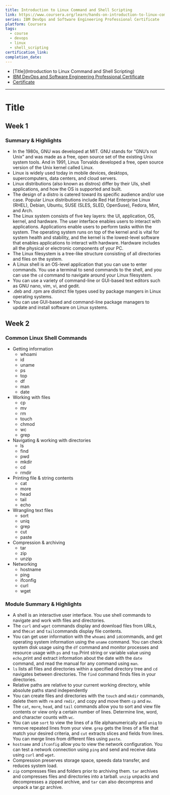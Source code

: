 ```yaml
---
title: Introduction to Linux Command and Shell Scripting
link: https://www.coursera.org/learn/hands-on-introduction-to-linux-commands-and-shell-scripting
series: IBM DevOps and Software Engineering Professional Certificate
platform: Coursera
tags:
  - course
  - devops
  - linux
  - shell_scripting
certification_link: 
completion_date:
---
```


- [Title](Introduction to Linux Command and Shell Scripting)
- [IBM DevOps and Software Engineering Professional Certificate](https://www.coursera.org/professional-certificates/devops-and-software-engineering)
- [Certificate]()

---

# Title

## Week 1

### Summary & Highlights

- In the 1980s, GNU was developed at MIT. GNU stands for “GNU’s not Unix” and was made as a free, open source set of the existing Unix system tools. And in 1991, Linus Torvalds developed a free, open source version of the Unix kernel called Linux.  
- Linux is widely used today in mobile devices, desktops, supercomputers, data centers, and cloud servers.
- Linux distributions (also known as distros) differ by their UIs, shell applications, and how the OS is supported and built.
- The design of a distro is catered toward its specific audience and/or use case. Popular Linux distributions include Red Hat Enterprise Linux (RHEL), Debian, Ubuntu, SUSE (SLES, SLED, OpenSuse), Fedora, Mint, and Arch.
- The Linux system consists of five key layers: the UI, application, OS, kernel, and hardware. The user interface enables users to interact with applications. Applications enable users to perform tasks within the system. The operating system runs on top of the kernel and is vital for system health and stability, and the kernel is the lowest-level software that enables applications to interact with hardware. Hardware includes all the physical or electronic components of your PC.
- The Linux filesystem is a tree-like structure consisting of all directories and files on the system.
- A Linux shell is an OS-level application that you can use to enter commands. You use a terminal to send commands to the shell, and you can use the `cd` command to navigate around your Linux filesystem.
- You can use a variety of command-line or GUI-based text editors such as GNU nano, vim, vi, and gedit.
- .deb and .rpm are distinct file types used by package mangers in Linux operating systems.
- You can use GUI-based and command-line package managers to update and install software on Linux systems.

## Week 2

### Common Linux Shell Commands

- Getting information
	- whoami
	- id
	- uname
	- ps
	- top
	- df
	- man
	- date
- Working with files
	- cp
	- mv
	- rm
	- touch
	- chmod
	- wc
	- grep
- Navigating & working with directories
	- ls
	- find
	- pwd
	- mkdir
	- cd
	- rmdir
- Printing file & string contents
	- cat
	- more
	- head
	- tail
	- echo
- Wrangling text files
	- sort
	- uniq
	- grep
	- cut
	- paste
- Compression & archiving
	- tar
	- zip
	- unzip
- Networking 
	- hostname
	- ping
	- ifconfig
	- curl
	- wget

### Module Summary & Highlights

- A shell is an interactive user interface. You use shell commands to navigate and work with files and directories.
- The `curl` and `wget` commands display and download files from URLs, and the`cat` and `tail`commands display file contents.
- You can get user information with the `whoami` and `id`commands, and get operating system information using the `uname` command. You can check system disk usage using the `df` command and monitor processes and resource usage with `ps` and `top`.Print string or variable value using `echo`,print and extract information about the date with the `date` command, and read the manual for any command using `man`.
- `ls` lists all files and directories within a specified directory tree and `cd` navigates between directories. The `find` command finds files in your directories.
- Relative paths are relative to your current working directory, while absolute paths stand independently
- You can create files and directories with the `touch` and `mkdir` commands, delete them with `rm` and `rmdir`, and copy and move them `cp` and `mv`.
- The `cat`, `more`, `head`, and `tail` commands allow you to sort and view file contents or view only a certain number of lines. Determine line, word, and character counts with `wc`.
- You can use `sort` to view the lines of a file alphanumerically and `uniq` to remove repeated lines from your view. `grep` gets the lines of a file that match your desired criteria, and `cut` extracts slices and fields from lines. You can merge lines from different files using `paste`.
- `hostname` and `ifconfig` allow you to view the network configuration. You can test a network connection using `ping` and send and receive data using `curl` and `wget`.
- Compression preserves storage space, speeds data transfer, and reduces system load.
- `zip` compresses files and folders prior to archiving them. `tar` archives and compresses files and directories into a tarball. `unzip` unpacks and decompresses a zipped archive, and `tar` can also decompress and unpack a tar.gz archive.
